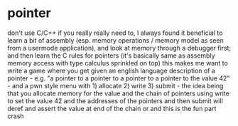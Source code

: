 # pointer
don't use C/C++ if you really really need to, I always found it beneficial to learn a bit of assembly (esp. memory operations / memory model as seen from a usermode application), and look at memory through a debugger first; and then learn the C rules for pointers (it's basically same as assembly memory access with type calculus sprinkled on top)
this makes me want to write a game where you get given an english language description of a pointer - e.g. "a pointer to a pointer to a pointer to a pointer to the value 42" - and a pwn style menu with 1) allocate 2) write 3) submit - the idea being that you allocate memory for the value and the chain of pointers using write to set the value 42 and the addresses of the pointers and then submit will deref and assert the value at end of the chain or and this is the fun part crash
